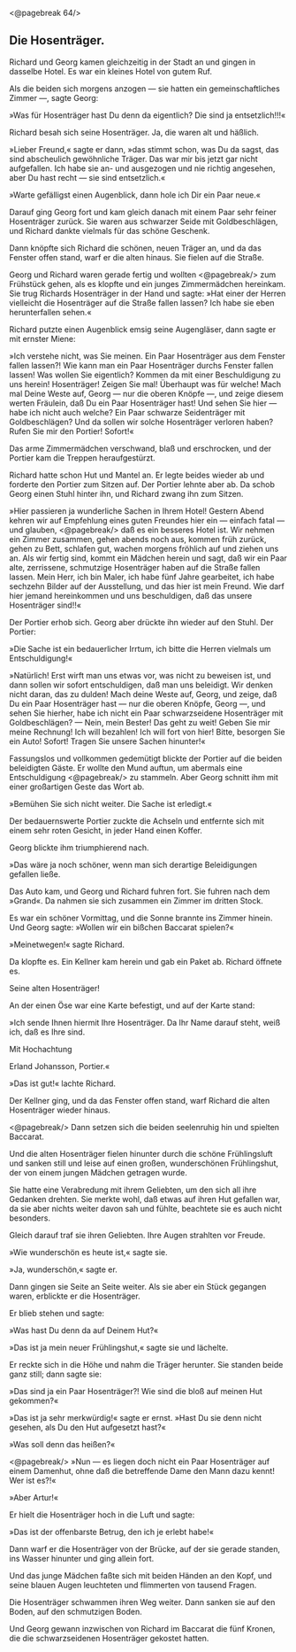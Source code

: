 <@pagebreak 64/>

<h2>Die Hosenträger.</h2>

Richard und Georg kamen gleichzeitig in der Stadt
an und gingen in dasselbe Hotel. Es war ein kleines
Hotel von gutem Ruf.

Als die beiden sich morgens anzogen — sie hatten
ein gemeinschaftliches Zimmer —, sagte Georg:

»Was für Hosenträger hast Du denn da eigentlich?
Die sind ja entsetzlich!!!«

Richard besah sich seine Hosenträger. Ja, die waren
alt und häßlich.

»Lieber Freund,« sagte er dann, »das stimmt schon,
was Du da sagst, das sind abscheulich gewöhnliche Träger.
Das war mir bis jetzt gar nicht aufgefallen. Ich habe
sie an- und ausgezogen und nie richtig angesehen, aber
Du hast recht — sie sind entsetzlich.«

»Warte gefälligst einen Augenblick, dann hole ich
Dir ein Paar neue.«

Darauf ging Georg fort und kam gleich danach mit
einem Paar sehr feiner Hosenträger zurück. Sie waren
aus schwarzer Seide mit Goldbeschlägen, und Richard
dankte vielmals für das schöne Geschenk.

Dann knöpfte sich Richard die schönen, neuen Träger
an, und da das Fenster offen stand, warf er die alten
hinaus. Sie fielen auf die Straße.

Georg und Richard waren gerade fertig und wollten
<@pagebreak/>
zum Frühstück gehen, als es klopfte und ein junges
Zimmermädchen hereinkam. Sie trug Richards Hosenträger
in der Hand und sagte: »Hat einer der Herren
vielleicht die Hosenträger auf die Straße fallen lassen?
Ich habe sie eben herunterfallen sehen.«

Richard putzte einen Augenblick emsig seine Augengläser,
dann sagte er mit ernster Miene:

»Ich verstehe nicht, was Sie meinen. Ein Paar Hosenträger
aus dem Fenster fallen lassen?! Wie kann man
ein Paar Hosenträger durchs Fenster fallen lassen!
Was wollen Sie eigentlich? Kommen da mit einer
Beschuldigung zu uns herein! Hosenträger! Zeigen
Sie mal! Überhaupt was für welche! Mach mal
Deine Weste auf, Georg — nur die oberen Knöpfe —,
und zeige diesem werten Fräulein, daß Du ein Paar
Hosenträger hast! Und sehen Sie hier — habe ich
nicht auch welche? Ein Paar schwarze Seidenträger
mit Goldbeschlägen? Und da sollen wir solche Hosenträger
verloren haben? Rufen Sie mir den Portier!
Sofort!«

Das arme Zimmermädchen verschwand, blaß und erschrocken,
und der Portier kam die Treppen heraufgestürzt.

Richard hatte schon Hut und Mantel an. Er legte
beides wieder ab und forderte den Portier zum Sitzen
auf. Der Portier lehnte aber ab. Da schob Georg
einen Stuhl hinter ihn, und Richard zwang ihn zum Sitzen.

»Hier passieren ja wunderliche Sachen in Ihrem
Hotel! Gestern Abend kehren wir auf Empfehlung eines
guten Freundes hier ein — einfach fatal — und glauben,
<@pagebreak/>
daß es ein besseres Hotel ist. Wir nehmen ein Zimmer
zusammen, gehen abends noch aus, kommen früh zurück,
gehen zu Bett, schlafen gut, wachen morgens fröhlich
auf und ziehen uns an. Als wir fertig sind, kommt
ein Mädchen herein und sagt, daß wir ein Paar alte,
zerrissene, schmutzige Hosenträger haben auf die Straße
fallen lassen. Mein Herr, ich bin Maler, ich habe fünf
Jahre gearbeitet, ich habe sechzehn Bilder auf der Ausstellung,
und das hier ist mein Freund. Wie darf hier
jemand hereinkommen und uns beschuldigen, daß das
unsere Hosenträger sind!!«

Der Portier erhob sich. Georg aber drückte ihn
wieder auf den Stuhl. Der Portier:

»Die Sache ist ein bedauerlicher Irrtum, ich bitte
die Herren vielmals um Entschuldigung!«

»Natürlich! Erst wirft man uns etwas vor, was
nicht zu beweisen ist, und dann sollen wir sofort entschuldigen,
daß man uns beleidigt. Wir denken nicht
daran, das zu dulden! Mach deine Weste auf, Georg,
und zeige, daß Du ein Paar Hosenträger hast — nur
die oberen Knöpfe, Georg —, und sehen Sie hierher,
habe ich nicht ein Paar schwarzseidene Hosenträger mit
Goldbeschlägen? — Nein, mein Bester! Das geht zu
weit! Geben Sie mir meine Rechnung! Ich will bezahlen!
Ich will fort von hier! Bitte, besorgen Sie
ein Auto! Sofort! Tragen Sie unsere Sachen hinunter!«

Fassungslos und vollkommen gedemütigt blickte der
Portier auf die beiden beleidigten Gäste. Er wollte
den Mund auftun, um abermals eine Entschuldigung
<@pagebreak/>
zu stammeln. Aber Georg schnitt ihm mit einer großartigen
Geste das Wort ab.

»Bemühen Sie sich nicht weiter. Die Sache ist erledigt.«

Der bedauernswerte Portier zuckte die Achseln und
entfernte sich mit einem sehr roten Gesicht, in jeder Hand
einen Koffer.

Georg blickte ihm triumphierend nach.

»Das wäre ja noch schöner, wenn man sich derartige
Beleidigungen gefallen ließe.

Das Auto kam, und Georg und Richard fuhren fort.
Sie fuhren nach dem »Grand«. Da nahmen sie sich
zusammen ein Zimmer im dritten Stock.

Es war ein schöner Vormittag, und die Sonne brannte
ins Zimmer hinein. Und Georg sagte: »Wollen wir
ein bißchen Baccarat spielen?«

»Meinetwegen!« sagte Richard.

Da klopfte es. Ein Kellner kam herein und gab
ein Paket ab. Richard öffnete es.

Seine alten Hosenträger!

An der einen Öse war eine Karte befestigt, und auf
der Karte stand:

»Ich sende Ihnen hiermit Ihre Hosenträger. Da
Ihr Name darauf steht, weiß ich, daß es Ihre sind.

<p class="centered">Mit Hochachtung</p>
<p class="centered">Erland Johansson, Portier.«</p>

»Das ist gut!« lachte Richard.

Der Kellner ging, und da das Fenster offen stand,
warf Richard die alten Hosenträger wieder hinaus.

<@pagebreak/>
Dann setzen sich die beiden seelenruhig hin und spielten
Baccarat.

Und die alten Hosenträger fielen hinunter durch die
schöne Frühlingsluft und sanken still und leise auf einen
großen, wunderschönen Frühlingshut, der von einem
jungen Mädchen getragen wurde.

Sie hatte eine Verabredung mit ihrem Geliebten, um
den sich all ihre Gedanken drehten. Sie merkte wohl,
daß etwas auf ihren Hut gefallen war, da sie aber nichts
weiter davon sah und fühlte, beachtete sie es auch nicht
besonders.

Gleich darauf traf sie ihren Geliebten. Ihre Augen
strahlten vor Freude.

»Wie wunderschön es heute ist,« sagte sie.

»Ja, wunderschön,« sagte er.

Dann gingen sie Seite an Seite weiter. Als sie
aber ein Stück gegangen waren, erblickte er die Hosenträger.

Er blieb stehen und sagte:

»Was hast Du denn da auf Deinem Hut?«

»Das ist ja mein neuer Frühlingshut,« sagte sie und
lächelte.

Er reckte sich in die Höhe und nahm die Träger
herunter. Sie standen beide ganz still; dann sagte sie:

»Das sind ja ein Paar Hosenträger?! Wie sind die
bloß auf meinen Hut gekommen?«

»Das ist ja sehr merkwürdig!« sagte er ernst. »Hast
Du sie denn nicht gesehen, als Du den Hut aufgesetzt hast?«

»Was soll denn das heißen?«

<@pagebreak/>
»Nun — es liegen doch nicht ein Paar Hosenträger
auf einem Damenhut, ohne daß die betreffende Dame
den Mann dazu kennt! Wer ist es?!«

»Aber Artur!«

Er hielt die Hosenträger hoch in die Luft und sagte:

»Das ist der offenbarste Betrug, den ich je erlebt habe!«

Dann warf er die Hosenträger von der Brücke, auf
der sie gerade standen, ins Wasser hinunter und ging
allein fort.

Und das junge Mädchen faßte sich mit beiden Händen
an den Kopf, und seine blauen Augen leuchteten und
flimmerten von tausend Fragen.

Die Hosenträger schwammen ihren Weg weiter. Dann
sanken sie auf den Boden, auf den schmutzigen Boden.

Und Georg gewann inzwischen von Richard im
Baccarat die fünf Kronen, die die schwarzseidenen Hosenträger
gekostet hatten.

